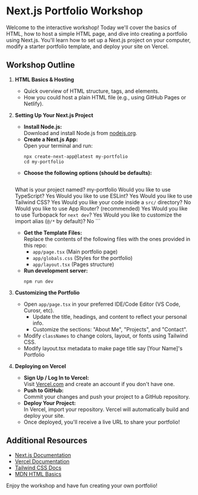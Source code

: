 # Next.js Portfolio Workshop

Welcome to the interactive workshop! Today we'll cover the basics of HTML, how to host a simple HTML page, and dive into creating a portfolio using Next.js. You'll learn how to set up a Next.js project on your computer, modify a starter portfolio template, and deploy your site on Vercel.

## Workshop Outline

1. **HTML Basics & Hosting**  
   - Quick overview of HTML structure, tags, and elements.
   - How you could host a plain HTML file (e.g., using GitHub Pages or Netlify).

2. **Setting Up Your Next.js Project**
   - **Install Node.js:**  
     Download and install Node.js from [nodejs.org](https://nodejs.org/).
   - **Create a Next.js App:**  
     Open your terminal and run:  
     ```
     npx create-next-app@latest my-portfolio
     cd my-portfolio
     ```
   - **Choose the following options (should be defaults):**
        ```
    What is your project named? my-portfolio
    Would you like to use TypeScript? Yes
    Would you like to use ESLint? Yes
    Would you like to use Tailwind CSS? Yes
    Would you like your code inside a `src/` directory? No
    Would you like to use App Router? (recommended) Yes
    Would you like to use Turbopack for `next dev`?  Yes
    Would you like to customize the import alias (`@/*` by default)? No
        ```
   - **Get the Template Files:**  
     Replace the contents of the following files with the ones provided in this repo:
     - `app/page.tsx` (Main portfolio page)
     - `app/globals.css` (Styles for the portfolio)
     - `app/layout.tsx` (Pages structure)
   - **Run development server:**
        ```
        npm run dev
        ```


3. **Customizing the Portfolio**
   - Open `app/page.tsx` in your preferred IDE/Code Editor (VS Code, Curosr, etc).
     - Update the title, headings, and content to reflect your personal info.
     - Customize the sections: "About Me", "Projects", and "Contact".
   - Modify `classNames` to change colors, layout, or fonts using Tailwind CSS.
   - Modify layout.tsx metadata to make page title say [Your Name]'s Portfolio

4. **Deploying on Vercel**
   - **Sign Up / Log In to Vercel:**  
     Visit [Vercel.com](https://vercel.com/) and create an account if you don't have one.
   - **Push to GitHub:**  
     Commit your changes and push your project to a GitHub repository.
   - **Deploy Your Project:**  
     In Vercel, import your repository. Vercel will automatically build and deploy your site.
   - Once deployed, you'll receive a live URL to share your portfolio!

## Additional Resources
- [Next.js Documentation](https://nextjs.org/docs)
- [Vercel Documentation](https://vercel.com/docs)
- [Tailwind CSS Docs](https://v2.tailwindcss.com/docs)
- [MDN HTML Basics](https://developer.mozilla.org/en-US/docs/Learn/HTML)

Enjoy the workshop and have fun creating your own portfolio!
